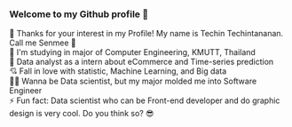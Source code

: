 ### Welcome to my Github profile 👋
🤩 Thanks for your interest in my Profile! My name is Techin Techintananan. Call me Senmee 🍜 <br>
🏫 I'm studying in major of Computer Engineering, KMUTT, Thailand <br>
🏢 Data analyst as a intern about eCommerce and Time-series prediction <br>
💘 Fall in love with statistic, Machine Learning, and Big data <br>
🧑‍🎓 Wanna be Data scientist, but my major molded me into Software Engineer <br>
⚡ Fun fact: Data scientist who can be Front-end developer and do graphic design is very cool. Do you think so? 😎 <br>

<!--
**senmeetechin/senmeetechin** is a ✨ _special_ ✨ repository because its `README.md` (this file) appears on your GitHub profile.

Here are some ideas to get you started:

- 🔭 I’m currently working on ...
- 🌱 I’m currently learning ...
- 👯 I’m looking to collaborate on ...
- 🤔 I’m looking for help with ...
- 💬 Ask me about ...
- 📫 How to reach me: ...
- 😄 Pronouns: ...
- ⚡ Fun fact: ...


<p>

## 📝 Recent Projects
### [ Using Dating Profiles to Predict Occupation: ](https://github.com/DataOnATangent/Representative_Profiles_Machine_Learning_Project)<br>
Machine learning prediction model using logistic regression to predict a users observations using the various features used on their OKCupid dating profile. Data collected from OKCupid.com in the San Francisco Area.<br>
Libraries Utilized: Scikit-Learn, Pandas, Statsmodel, Numpy, Matplotlib, Seaborn, Scipy

</p>
-->
